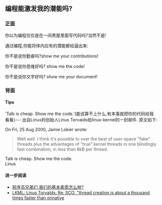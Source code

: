 ## 编程能激发我的潜能吗?

### 正面

你以为编程仅仅是在一间黑屋里面写代码吗?当然不是!

通过编程,你能将体内应有的潜能都给逼出来:

你不是说你勤奋吗?show me your contributions!

你不是说你思维好吗? show me the code!

你不是说你文字好吗? show me your document!


### 背面

#### Tips

'Talk is cheap. Show me the code.'(能说算不上什么,有本事就把你的代码给我看看)--- 出自Linux的创始人Linus Torvalds给linux-kernel的一封邮件. 原文如下:

On Fri, 25 Aug 2000, Jamie Lokier wrote:
> 
> Well well.  I think it's possible to over the best of user-space "fake"
> threads plus the advantages of "true" kernel threads in one blindingly
> fast combination, in less than 8kB per thread.

Talk is cheap. Show me the code.  
        Linus

#### 进一步阅读

- [程序员兄弟们,我们的基本素质怎么样?][1]
- [LKML: Linus Torvalds: Re: SCO: "thread creation is about a thousand times faster than onnative][2]

[1]:	http://www.cnblogs.com/JeffreyZhao/archive/2009/02/17/1392664.html
[2]:	https://lkml.org/lkml/2000/8/25/132
